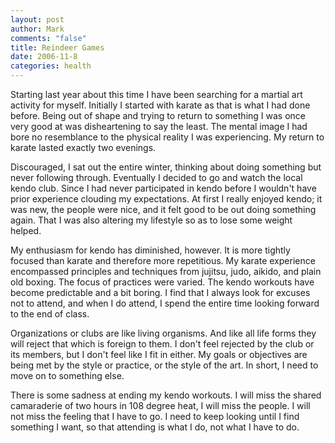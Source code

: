 ```yaml
--- 
layout: post
author: Mark
comments: "false"
title: Reindeer Games
date: 2006-11-8
categories: health
---
```

Starting last year about this time I have been searching for a martial art activity for myself. Initially I started with karate as that is what I had done before. Being out of shape and trying to return to something I was once very good at was disheartening to say the least. The mental image I had bore no resemblance to the physical reality I was experiencing. My return to karate lasted exactly two evenings.

Discouraged, I sat out the entire winter, thinking about doing something but never following through. Eventually I decided to go and watch the local kendo club. Since I had never participated in kendo before I wouldn't have prior experience clouding my expectations. At first I really enjoyed kendo; it was new, the people were nice, and it felt good to be out doing something again. That I was also altering my lifestyle so as to lose some weight helped.

My enthusiasm for kendo has diminished, however. It is more tightly focused than karate and therefore more repetitious. My karate experience encompassed principles and techniques from jujitsu, judo, aikido, and plain old boxing. The focus of practices were varied. The kendo workouts have become predictable and a bit boring. I find that I always look for excuses not to attend, and when I do attend, I spend the entire time looking forward to the end of class.

Organizations or clubs are like living organisms. And like all life forms they will reject that which is foreign to them. I don't feel rejected by the club or its members, but I don't feel like I fit in either. My goals or objectives are being met by the style or practice, or the style of the art. In short, I need to move on to something else.

There is some sadness at ending my kendo workouts. I will miss the shared camaraderie of two hours in 108 degree heat, I will miss the people. I will not miss the feeling that I have to go. I need to keep looking until I find something I want, so that attending is what I do, not what I have to do.
